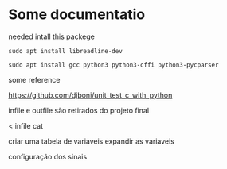 # Some documentatio

needed intall this packege

`sudo apt install libreadline-dev`

`sudo apt install gcc python3 python3-cffi python3-pycparser`

some reference

https://github.com/djboni/unit_test_c_with_python

infile e outfile
são retirados do projeto final

< infile cat

criar uma tabela de variaveis
expandir as variaveis

configuração dos sinais
